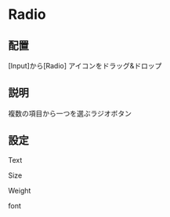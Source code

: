 # Radio

## 配置

[Input]から[Radio]  アイコンをドラッグ&ドロップ

## 説明

複数の項目から一つを選ぶラジオボタン

## 設定

Text

Size

Weight

font